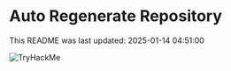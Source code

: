 # Auto Regenerate Repository

This README was last updated: 2025-01-14 04:51:00

 ![TryHackMe](https://tryhackme.com/badge/533634)